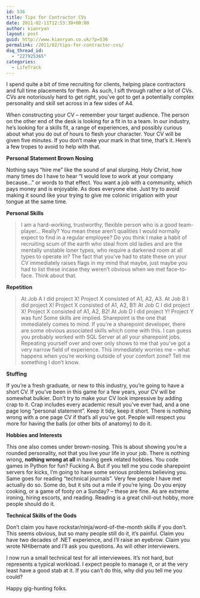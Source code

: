 ```yaml
---
id: 536
title: Tips for Contractor CVs
date: 2011-02-11T12:53:39+00:00
author: kianryan
layout: post
guid: http://www.kianryan.co.uk/?p=536
permalink: /2011/02/tips-for-contractor-cvs/
dsq_thread_id:
  - "227925365"
categories:
  - LifeTrack
---
```

I spend quite a bit of time recruiting for clients, helping place contractors and full time placements for them. As such, I sift through rather a lot of CVs. CVs are notoriously hard to get right, you’ve got to get a potentially complex personality and skill set across in a few sides of A4.

When constructing your CV – remember your target audience. The person on the other end of the desk is looking for a fit in to a team. In our industry, he’s looking for a skills fit, a range of experiences, and possibly curious about what you do out of hours to flesh your character. Your CV will be given five minutes. If you don’t make your mark in that time, that’s it. Here’s a few tropes to avoid to help with that.

<!--more-->

**Personal Statement  Brown Nosing**

Nothing says “hire me” like the sound of anal slurping. Holy Christ, how many times do I have to hear “I would love to work at your company because…” or words to that effect. You want a job with a community, which pays money and is enjoyable. As does everyone else. Just try to avoid making it sound like your trying to give me colonic irrigation with your tongue at the same time.

**Personal Skills**

> I am a hard-working, trustworthy, flexible person who is a good team-player…
Really? You mean these aren’t qualities I would normally expect to find in a regular employee? Do you think I make a habit of recruiting scum of the earth who steal from old ladies and are the mentally unstable loner types, who require a darkened room at all types to operate in? The fact that you’ve had to state these on your CV immediately raises flags in my mind that maybe, just maybe you had to list these incase they weren’t obvious when we met face-to-face. Think about that.

**Repetition**

> At Job A I did project X! Project X consisted of A1, A2, A3. At Job B I did project X! Project X consisted of A1, A2, B1! At Job C I did project X! Project X consisted of A1, A2, B2! At Job D I did project Y! Project Y was fun!
Some skills are implied. Sharepoint is the one that immediately comes to mind. If you’re a sharepoint developer, there are some obvious associated skills which come with this. I can guess you probably worked with SQL Server at all your sharepoint jobs. Repeating yourself over and over only shows to me that you’ve got a very narrow field of experience. This immediately worries me – what happens when you’re working outside of your comfort zone? Tell me something I don’t know.

**Stuffing**

If you’re a fresh graduate, or new to this industry, you’re going to have a short CV. If you’ve been in this game for a few years, your CV will be somewhat bulkier. Don’t try to make your CV look impressive by adding crap to it. Crap includes every academic result you’ve ever had, and a one page long “personal statement”. Keep it tidy, keep it short. There is nothing wrong with a one page CV if that’s all you’ve got. People will respect you more for having the balls (or other bits of anatomy) to do it.

**Hobbies and Interests**

This one also comes under brown-nosing. This is about showing you’re a rounded personality, not that you live your life in your job. There is nothing wrong, **nothing wrong at all** in having geek related hobbies. You code games in Python for fun? Fucking A. But if you tell me you code sharepoint servers for kicks, I’m going to have some serious problems believing you. Same goes for reading “technical journals”. Very few people I have met actually do so. Some do, but it sits out a mile if you’re lying. Do you enjoy cooking, or a game of footy on a Sunday? – these are fine. As are extreme ironing, hiring escorts, and reading. Reading is a great chill-out hobby, more people should do it.

**Technical Skills of the Gods**

Don’t claim you have rockstar/ninja/word-of-the-month skills if you don’t. This seems obvious, but so many people still do it, it’s painful. Claim you have two decades of .NET experience, and I’ll raise an eyebrow. Claim you wrote NHibernate and I’ll ask you questions. As will other interviewers.

I now run a small technical test for all interviewees. It’s not hard, but represents a typical workload. I expect people to manage it, or at the very least have a good stab at it. If you can’t do this, why did you tell me you could?

Happy gig-hunting folks.